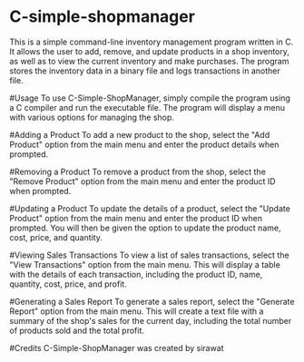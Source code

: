 # C-simple-shopmanager
This is a simple command-line inventory management program written in C. It allows the user to add, remove, and update products in a shop inventory, as well as to view the current inventory and make purchases. The program stores the inventory data in a binary file and logs transactions in another file.

#Usage
To use C-Simple-ShopManager, simply compile the program using a C compiler and run the executable file. The program will display a menu with various options for managing the shop.

#Adding a Product
To add a new product to the shop, select the "Add Product" option from the main menu and enter the product details when prompted.

#Removing a Product
To remove a product from the shop, select the "Remove Product" option from the main menu and enter the product ID when prompted.

#Updating a Product
To update the details of a product, select the "Update Product" option from the main menu and enter the product ID when prompted. You will then be given the option to update the product name, cost, price, and quantity.

#Viewing Sales Transactions
To view a list of sales transactions, select the "View Transactions" option from the main menu. This will display a table with the details of each transaction, including the product ID, name, quantity, cost, price, and profit.

#Generating a Sales Report
To generate a sales report, select the "Generate Report" option from the main menu. This will create a text file with a summary of the shop's sales for the current day, including the total number of products sold and the total profit.

#Credits
C-Simple-ShopManager was created by sirawat
